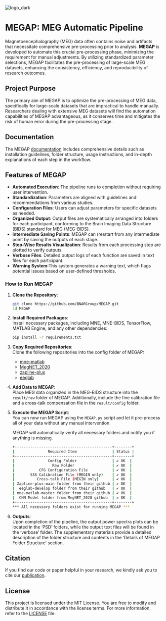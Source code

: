 ![logo_dark](https://github.com/user-attachments/assets/391b2709-4349-496b-8420-40f80741fcc3)

# MEGAP: MEG Automatic Pipeline

Magnetoencephalography (MEG) data often contains noise and artifacts that necessitate comprehensive pre-processing prior to analysis. **MEGAP** is developed to automate this crucial pre-processing phase, minimizing the requirement for manual adjustments. By utilizing standardized parameter selections, MEGAP facilitates the pre-processing of large-scale MEG datasets, enhancing the consistency, efficiency, and reproducibility of research outcomes.

## Project Purpose

The primary aim of MEGAP is to optimize the pre-processing of MEG data, specifically for large-scale datasets that are impractical to handle manually. Researchers dealing with extensive MEG datasets will find the automation capabilities of MEGAP advantageous, as it conserves time and mitigates the risk of human error during the pre-processing stage.

## Documentation
The MEGAP [documentation](https://megap.gitbook.io/megap) includes comprehensive details such as installation guidelines, folder structure, usage instructions, and in-depth explanations of each step in the workflow.

## Features of MEGAP
- **Automated Execution**: The pipeline runs to completion without requiring user intervention.
- **Standardization**: Parameters are aligned with guidelines and recommendations from various studies.
- **Configuration Files**: Users can adjust parameters for specific datasets as needed.
- **Organized Output**: Output files are systematically arranged into folders for each participant, conforming to the Brain Imaging Data Structure (BIDS) standard for MEG (MEG-BIDS).
- **Intermediate Saving Points**: MEGAP can (re)start from any intermediate point by saving the outputs of each stage.
- **Step-Wise Results Visualization**: Results from each processing step are plotted to verify outputs.
- **Verbose Files**: Detailed output logs of each function are saved in text files for each participant.
- **Warning System**:This system generates a warning text, which flags potential issues based on user-defined thresholds.

### How to Run MEGAP

1. **Clone the Repository**: 
   ```bash
   git clone https://github.com/BNARGroup/MEGAP.git
   cd MEGAP
   ```

2. **Install Required Packages**:  
   Install necessary packages, including MNE, MNE-BIDS, TensorFlow, MATLAB Engine, and any other dependencies:
   ```bash
   pip install -r requirements.txt
   ```

3. **Copy Required Repositories**:  
   Clone the following repositories into the config folder of MEGAP:
   - [mne-matlab](https://github.com/mne-tools/mne-matlab)
   - [MegNET_2020](https://github.com/DeepLearningForPrecisionHealthLab/MegNET_2020)
   - [zapline-plus](https://github.com/MariusKlug/zapline-plus)
   - [eeglab](https://github.com/sccn/eeglab)

4. **Add Data to MEGAP**:  
   Place MEG data organized in the MEG-BIDS structure into the `result/raw` folder of MEGAP. Additionally, include the fine calibration file and a cross-talk compensation file in the `result/config` folder.

5. **Execute the MEGAP Script**:  
   You can now run MEGAP using the `MEGAP.py` script and let it pre-process all of your data without any manual intervention.

   MEGAP will automatically verify all necessary folders and notify you if anything is missing.
   
   ```bash
   +--------------------------------------------+--------+
   |               Required Item                | Status |
   +--------------------------------------------+--------+
   |               Config Folder                | ✔️ OK  |
   |                 Raw Folder                 | ✔️ OK  |
   |           CFG Configuration File           | ✔️ OK  |
   |       SSS Calibration File (MEGIN only)    | ✔️ OK  |
   |          Cross-talk File (MEGIN only)      | ✔️ OK  |
   | Zapline-plus-main folder from their github | ✔️ OK  |
   |  eeglab-develop folder from their github   | ✔️ OK  |
   | mne-matlab-master folder from their github | ✔️ OK  |
   |  CNN Model folder from MegNET_2020 github  | ✔️ OK  |
   +--------------------------------------------+--------+
   *** All necessary folders exist for running MEGAP ***
   ```

6. **Outputs**:  
   Upon completion of the pipeline, the output power spectra plots can be located in the ‘PSD’ folders, while the output text files will be found in the ‘verbose’ folder. The supplementary materials provide a detailed description of the folder structure and contents in the ‘Details of MEGAP Folder Structure’ section.

## Citation
If you find our code or paper helpful in your research, we kindly ask you to cite our [publication](https://onlinelibrary.wiley.com/doi/10.1111/psyp.70109 ).

## License

This project is licensed under the MIT License. You are free to modify and distribute it in accordance with the license terms. For more information, refer to the [LICENSE](LICENSE) file.
